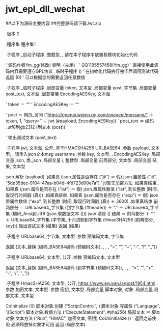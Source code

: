 # jwt_epl_dll_wechat
##以下为源码主要内容
##完整源码请下载Jwt.zip

.版本 2

.程序集 程序集1

.子程序 _启动子程序, 整数型, , 请在本子程序中放置易模块初始化代码

' 源码作者Ym_gg(修改) 黎明（主承）
' QQ1195557458(Ym_gg)
' 直接使用此源码内容需要遵守GPL协议
_临时子程序 ()  ' 在初始化代码执行完毕后调用测试代码
返回 (0)  ' 可以根据您的需要返回任意数值

.子程序 _临时子程序
.局部变量 token, 文本型
.局部变量 post, 字节集
.局部变量 post_text, 文本型
.局部变量 EncodingAESKey, 文本型

' token ＝ “”
' EncodingAESKey ＝ “”

' post ＝ 网页_访问 (“https://openai.weixin.qq.com/openapi/message/” ＋ token, 1, “query=” ＋ jwt (#payload, EncodingAESKey))
' post_text ＝ 编码_utf8到gb2312 (到文本 (post))

' 输出调试文本 (post_text)

.子程序 jwt, 文本型, 公开, 基于HMACSHA256 URLBASE64
.参数 payload, 文本型, , 请传入json文本msg username
.参数 key, 文本型, , EncodingAESKey
.局部变量 json, 类_json
.局部变量 i, 整数型
.局部变量 前两部分, 文本型
.局部变量 结果, 文本型


json.解析 (payload)
.如果真 (json.属性是否存在 (“jti”) ＝ 假)
    json.置属性 (“jti”, “5de35dec-9104-47aa-b04d-4fd723d00e7a”)  ' jti暂无加密方法
.如果真结束
.如果真 (json.属性是否存在 (“iat”) ＝ 假)
    json.置属性数值 (“iat”, 到长整数 (时间_取现行时间戳 (真)))
.如果真结束
.如果真 (json.属性是否存在 (“exp”) ＝ 假)
    json.置属性数值 (“exp”, 到长整数 (时间_取现行时间戳 (真)) ＋ 3600)
.如果真结束
前两部分 ＝ URLbase64_字节集 (到字节集 (#header)) ＋ “.” ＋ URLbase64_字节集 (编码_Ansi到Utf8 (json.取数据文本 ()))
json.清除 ()
结果 ＝ 前两部分 ＋ “.” ＋ URLbase64_字节集 (字节集_十六进制到字节集 (HmacSHA256 (前两部分, key)))
输出调试文本 (结果)
返回 (结果)


.子程序 URLbase64_字节集, 文本型
.参数 预编码文本, 字节集

返回 (文本_替换 (编码_BASE64编码 (预编码文本), , , , “=”, “”, “+”, “-”, “/”, “_”))


.子程序 URLbase64, 文本型, 公开
.参数 预编码文本, 文本型

返回 (文本_替换 (编码_BASE64编码 (到字节集 (预编码文本)), , , , “=”, “”, “+”, “-”, “/”, “_”))



.子程序 HmacSHA256, 文本型, 公开, https://www.eyuyan.la/post/1954.html
.参数 加密文本, 文本型
.参数 密钥, 文本型
.局部变量 脚本对象, 对象
.局部变量 局部文本, 文本型

CoInitialize (0)
脚本对象.创建 (“ScriptControl”, )
脚本对象.写属性 (“Language”, “JScript”)
脚本对象.数值方法 (“ExecuteStatement”, #sha256)
局部文本 ＝ 脚本对象.文本方法 (“Run”, “HMAC”, 加密文本, 密钥)
CoUninitialize ()  ' 返回之前使用 必须释放掉对象才可用
返回 (局部文本)
